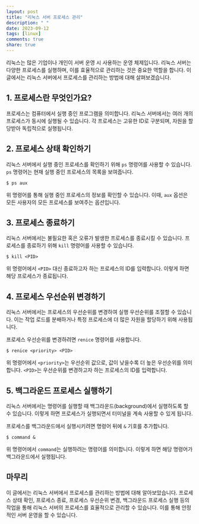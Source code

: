 ```yaml
---
layout: post
title: "리눅스 서버 프로세스 관리"
description: " "
date: 2023-09-12
tags: [linux]
comments: true
share: true
---
```


리눅스는 많은 기업이나 개인이 서버 운영 시 사용하는 운영 체제입니다. 리눅스 서버는 다양한 프로세스를 실행하며, 이를 효율적으로 관리하는 것은 중요한 역할을 합니다. 이 글에서는 리눅스 서버에서 프로세스를 관리하는 방법에 대해 살펴보겠습니다.

## 1. 프로세스란 무엇인가요?

프로세스는 컴퓨터에서 실행 중인 프로그램을 의미합니다. 리눅스 서버에서는 여러 개의 프로세스가 동시에 실행될 수 있습니다. 각 프로세스는 고유한 ID로 구분되며, 자원을 할당받아 독립적으로 실행됩니다.

## 2. 프로세스 상태 확인하기

리눅스 서버에서 실행 중인 프로세스를 확인하기 위해 `ps` 명령어를 사용할 수 있습니다. `ps` 명령어는 현재 실행 중인 프로세스의 목록을 보여줍니다.

```shell
$ ps aux
```

위 명령어를 통해 실행 중인 프로세스의 정보를 확인할 수 있습니다. 이때, `aux` 옵션은 모든 사용자의 모든 프로세스를 보여주는 옵션입니다.

## 3. 프로세스 종료하기

리눅스 서버에서는 불필요한 혹은 오류가 발생한 프로세스를 종료시킬 수 있습니다. 프로세스를 종료하기 위해 `kill` 명령어를 사용할 수 있습니다.

```shell
$ kill <PID>
```

위 명령어에서 `<PID>` 대신 종료하고자 하는 프로세스의 ID를 입력합니다. 이렇게 하면 해당 프로세스가 종료됩니다.

## 4. 프로세스 우선순위 변경하기

리눅스 서버에서는 프로세스의 우선순위를 변경하여 실행 우선순위를 조절할 수 있습니다. 이는 작업 로드를 분배하거나 특정 프로세스에 더 많은 자원을 할당하기 위해 사용됩니다.

프로세스 우선순위를 변경하려면 `renice` 명령어를 사용합니다.

```shell
$ renice <priority> <PID>
```

위 명령어에서 `<priority>`는 우선순위 값으로, 값이 낮을수록 더 높은 우선순위를 의미합니다. `<PID>`는 우선순위를 변경하고자 하는 프로세스의 ID를 입력합니다.

## 5. 백그라운드 프로세스 실행하기

리눅스 서버에서는 명령어를 실행할 때 백그라운드(background)에서 실행하도록 할 수 있습니다. 이렇게 하면 프로세스가 실행되면서 터미널을 계속 사용할 수 있게 됩니다.

프로세스를 백그라운드에서 실행시키려면 명령어 뒤에 `&` 기호를 추가합니다.

```shell
$ command &
```

위 명령어에서 `command`는 실행하려는 명령어를 의미합니다. 이렇게 하면 해당 명령어가 백그라운드에서 실행됩니다.

## 마무리

이 글에서는 리눅스 서버에서 프로세스를 관리하는 방법에 대해 알아보았습니다. 프로세스 상태 확인, 프로세스 종료, 프로세스 우선순위 변경, 백그라운드 프로세스 실행 등의 작업을 통해 리눅스 서버의 프로세스를 효율적으로 관리할 수 있습니다. 이를 통해 안정적인 서버 운영을 할 수 있습니다.